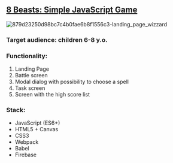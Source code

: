 ## [8 Beasts: Simple JavaScript Game](https://uniorunr.github.io/8beasts/)

![879d23250d98bc7c4b0fae6b8f1556c3-landing_page_wizzard](https://user-images.githubusercontent.com/33601725/55191426-2c8dd800-51b3-11e9-8c4a-3dc459041ab1.png)

### Target audience: children 6-8 y.o.

### Functionality:
  1. Landing Page
  2. Battle screen
  3. Modal dialog with possibility to choose a spell
  4. Task screen
  5. Screen with the high score list

### Stack:
  - JavaScript (ES6+)
  - HTML5 + Canvas
  - CSS3
  - Webpack
  - Babel
  - Firebase
  